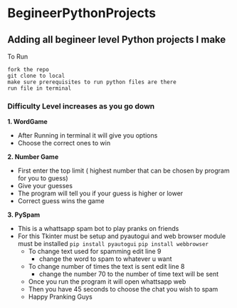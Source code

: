 # BegineerPythonProjects
## Adding all begineer level Python projects I make
To Run
```
fork the repo
git clone to local
make sure prerequisites to run python files are there
run file in terminal 
```
### Difficulty Level increases as you go down
**1. WordGame**
  - After Running in terminal it will give you options 
  - Choose the correct ones to win

**2. Number Game** 
  - First enter the top limit ( highest number that can be chosen by program for you to guess)
  - Give your guesses
  - The program will tell you if your guess is higher or lower
  - Correct guess wins the game 

**3. PySpam**
  - This is a whattsapp spam bot to play pranks on friends
  - For this Tkinter must be setup and pyautogui and web browser  module must be installed 
         ```
         pip install pyautogui
         ```
         ```
         pip install webbrowser
         ```
    - To change text used for spamming edit line 9 
       - change the word to spam to whatever u want  
    - To change number of times the text is sent edit line 8 
       - change the number 70 to the number of time text will be sent 
    - Once you run the program it will open whattsapp web
    - Then you have 45 seconds to choose the chat you wish to spam 
    - Happy Pranking Guys 
